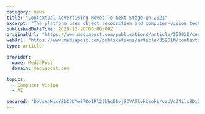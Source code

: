 ```yaml
---
category: news
title: "Contextual Advertising Moves To Next Stage In 2021"
excerpt: "The platform uses object recognition and computer-vision technology, which Google uses to match images, in order to enable marketers to focus on high-performing attributes that heighten the ..."
publishedDateTime: 2020-12-28T00:00:00Z
originalUrl: "https://www.mediapost.com/publications/article/359010/contextual-advertising-moves-to-next-stage-in-2021.html"
webUrl: "https://www.mediapost.com/publications/article/359010/contextual-advertising-moves-to-next-stage-in-2021.html"
type: article

provider:
  name: MediaPost
  domain: mediapost.com

topics:
  - Computer Vision
  - AI

secured: "DbUsAjMicYEbC5bYeB7KoIRl2lhhg0bvjSIVATlvkbzoki/vzUVcJ4ilc8Di24XHTinTXSn4QQ2hl6/XHUfcKZUMHC8+ibzxzXvKJJzrBg9QIUKIU4VY013k8zT8Dn+TcAQyjGmEs7K/sVp8OpoMw1yqvZwjY2w6nxJT6xCJZiLvy1ltGN+oFOiaiV6IZuo4vi9iKfuPJSd+qu3AkXgnqrUD+yZqmPTOVzpBG9JOymv3sEaaYdt10FO1UaVQ1DiVztLUt+TekCKaYtWl9Wwz21pfk7SOvnuIf/a85+azihOAT3dHdZPhA1W3gzxFss0xce6oDmhxysjXuAj2htVMcKBKUrwX9IiAq7PU6i2hSXk=;4LHCokzITGaKHGKDj3ZNwQ=="
---
```


